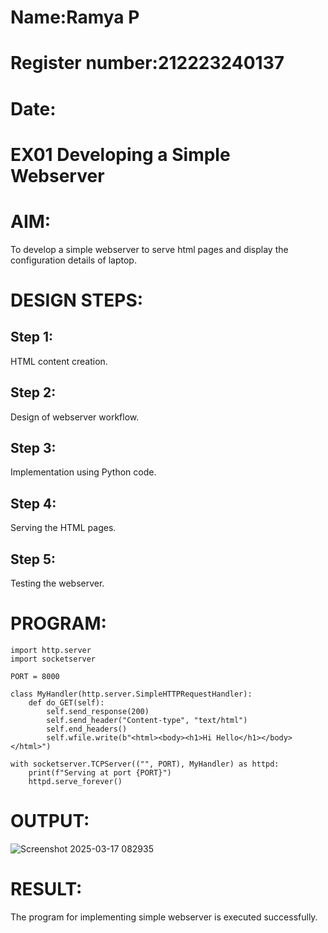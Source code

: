 # Name:Ramya P
# Register number:212223240137
# Date:
#               EX01 Developing a Simple Webserver 
# AIM:
To develop a simple webserver to serve html pages and display the configuration details of laptop.

# DESIGN STEPS:
## Step 1:
HTML content creation.

## Step 2:
Design of webserver workflow.

## Step 3:
Implementation using Python code.

## Step 4:
Serving the HTML pages.

## Step 5:
Testing the webserver.

# PROGRAM:
```
import http.server
import socketserver

PORT = 8000

class MyHandler(http.server.SimpleHTTPRequestHandler):
    def do_GET(self):
        self.send_response(200)
        self.send_header("Content-type", "text/html")
        self.end_headers()
        self.wfile.write(b"<html><body><h1>Hi Hello</h1></body></html>")

with socketserver.TCPServer(("", PORT), MyHandler) as httpd:
    print(f"Serving at port {PORT}")
    httpd.serve_forever()
```

# OUTPUT:
![Screenshot 2025-03-17 082935](https://github.com/user-attachments/assets/c37d15b8-6afe-4e4b-87dd-395474b9516d)

# RESULT:
The program for implementing simple webserver is executed successfully.
